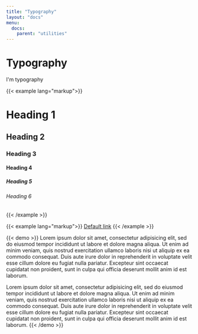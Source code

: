 ```yaml
---
title: "Typography"
layout: "docs"
menu:
  docs:
    parent: "utilities"
---
```


# Typography

I'm typography

{{< example lang="markup">}}
<h1 class="text--h1">Heading 1</h1>
<h2 class="text--h2">Heading 2</h2>
<h3 class="text--h3">Heading 3</h3>
<h4 class="text--h4">Heading 4</h4>
<h5 class="text--h5">Heading 5</h5>
<h6 class="text--h6">Heading 6</h6>
{{< /example >}}


{{< example lang="markup">}}
<a href="#" class="link">Default link</a>
{{< /example >}}

{{< demo >}}
Lorem ipsum dolor sit amet, consectetur adipisicing elit, sed do eiusmod tempor incididunt ut labore et dolore magna aliqua. Ut enim ad minim veniam, quis nostrud exercitation ullamco laboris nisi ut aliquip ex ea commodo consequat. Duis aute irure dolor in reprehenderit in voluptate velit esse cillum dolore eu fugiat nulla pariatur. Excepteur sint occaecat cupidatat non proident, sunt in culpa qui officia deserunt mollit anim id est laborum.

Lorem ipsum dolor sit amet, consectetur adipisicing elit, sed do eiusmod tempor incididunt ut labore et dolore magna aliqua. Ut enim ad minim veniam, quis nostrud exercitation ullamco laboris nisi ut aliquip ex ea commodo consequat. Duis aute irure dolor in reprehenderit in voluptate velit esse cillum dolore eu fugiat nulla pariatur. Excepteur sint occaecat cupidatat non proident, sunt in culpa qui officia deserunt mollit anim id est laborum.
{{< /demo >}}
